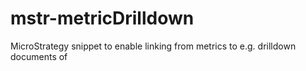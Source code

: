 # mstr-metricDrilldown
MicroStrategy snippet to enable linking from metrics to e.g. drilldown documents of 
